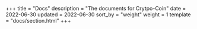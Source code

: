 +++
title = "Docs"
description = "The documents for Crytpo-Coin"
date = 2022-06-30
updated = 2022-06-30
sort_by = "weight"
weight = 1
template = "docs/section.html"
+++
